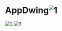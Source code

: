 # AppDwing![1](https://user-images.githubusercontent.com/96720123/151648089-850c34e4-db01-4bae-89f0-607a29e014b0.jpeg)
![2](https://user-images.githubusercontent.com/96720123/151648097-f81b7319-6b0b-4a62-9ef2-8b772ba8f67c.jpeg)
![3](https://user-images.githubusercontent.com/96720123/151648106-6a50ddc8-163d-431a-bb4e-e5995a42baf9.jpeg)
